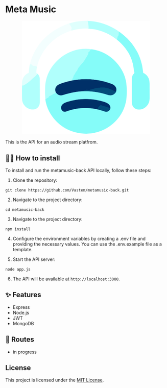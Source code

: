 # Meta Music

<div>
<p style = 'text-align:center;'>
<img src="/metaMusicLogo.png" alt="meta-music" width="400px">
</p>
</div>

This is the API for an audio stream platfrom.

## 💁‍♀️ How to install

To install and run the metamusic-back API locally, follow these steps:

1. Clone the repository:

```
git clone https://github.com/Vastem/metamusic-back.git
```

2. Navigate to the project directory:

```
cd metamusic-back
```

3. Navigate to the project directory:

```
npm install
```

4. Configure the environment variables by creating a .env file and providing the necessary values. You can use the .env.example file as a template.

5. Start the API server:

```
node app.js
```

6. The API will be available at `http://localhost:3000`.

## ✨ Features

- Express
- Node.js
- JWT
- MongoDB


## 📝 Routes

- in progress

## License

This project is licensed under the [MIT License](LICENSE).

